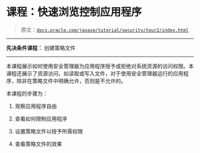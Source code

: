 # 课程：快速浏览控制应用程序

> 原文：[`docs.oracle.com/javase/tutorial/security/tour2/index.html`](https://docs.oracle.com/javase/tutorial/security/tour2/index.html)

* * *

**先决条件课程：** 创建策略文件

* * *

本课程展示如何使用安全管理器为应用程序授予或拒绝对系统资源的访问权限。本课程还展示了资源访问，如读取或写入文件，对于使用安全管理器运行的应用程序，除非在策略文件中明确允许，否则是不允许的。

本课程的步骤为：

1.  观察应用程序自由

1.  查看如何限制应用程序

1.  设置策略文件以授予所需权限

1.  查看策略文件的效果
